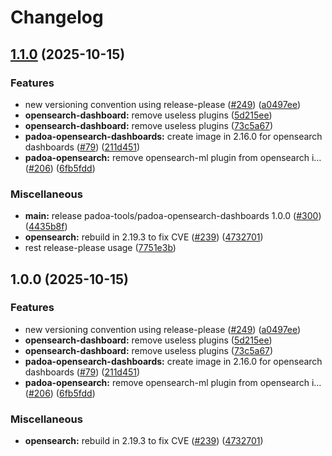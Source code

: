 # Changelog

## [1.1.0](https://github.com/padoa/container-images/compare/padoa-tools/padoa-opensearch-dashboards-v1.0.0...padoa-tools/padoa-opensearch-dashboards-v1.1.0) (2025-10-15)


### Features

* new versioning convention using release-please ([#249](https://github.com/padoa/container-images/issues/249)) ([a0497ee](https://github.com/padoa/container-images/commit/a0497ee2fadeefbc704157c4e7623456dc18754a))
* **opensearch-dashboard:** remove useless plugins ([5d215ee](https://github.com/padoa/container-images/commit/5d215eeba2dd3a4bee491ec336a7dae605eafe75))
* **opensearch-dashboard:** remove useless plugins ([73c5a67](https://github.com/padoa/container-images/commit/73c5a67b30a215c29538ccba03aad7d6ed12597d))
* **padoa-opensearch-dashboards:** create image in 2.16.0 for opensearch dashboards ([#79](https://github.com/padoa/container-images/issues/79)) ([211d451](https://github.com/padoa/container-images/commit/211d4511886b3a6dabac84ebaf8bdb1001e74cdf))
* **padoa-opensearch:** remove opensearch-ml plugin from opensearch i… ([#206](https://github.com/padoa/container-images/issues/206)) ([6fb5fdd](https://github.com/padoa/container-images/commit/6fb5fddce2402c1eb6fa4a1581c841bd4372e447))


### Miscellaneous

* **main:** release padoa-tools/padoa-opensearch-dashboards 1.0.0 ([#300](https://github.com/padoa/container-images/issues/300)) ([4435b8f](https://github.com/padoa/container-images/commit/4435b8f20d50d081778ed1da556fc8c5b8c44bf7))
* **opensearch:** rebuild in 2.19.3 to fix CVE ([#239](https://github.com/padoa/container-images/issues/239)) ([4732701](https://github.com/padoa/container-images/commit/47327010f9dffb806938b7c82fd1c4cc5fc1b608))
* rest release-please usage ([7751e3b](https://github.com/padoa/container-images/commit/7751e3b47e5a0b0e18721780834739bebfd6f767))

## 1.0.0 (2025-10-15)

### Features
* new versioning convention using release-please ([#249](https://github.com/padoa/container-images/issues/249)) ([a0497ee](https://github.com/padoa/container-images/commit/a0497ee2fadeefbc704157c4e7623456dc18754a))
* **opensearch-dashboard:** remove useless plugins ([5d215ee](https://github.com/padoa/container-images/commit/5d215eeba2dd3a4bee491ec336a7dae605eafe75))
* **opensearch-dashboard:** remove useless plugins ([73c5a67](https://github.com/padoa/container-images/commit/73c5a67b30a215c29538ccba03aad7d6ed12597d))
* **padoa-opensearch-dashboards:** create image in 2.16.0 for opensearch dashboards ([#79](https://github.com/padoa/container-images/issues/79)) ([211d451](https://github.com/padoa/container-images/commit/211d4511886b3a6dabac84ebaf8bdb1001e74cdf))
* **padoa-opensearch:** remove opensearch-ml plugin from opensearch i… ([#206](https://github.com/padoa/container-images/issues/206)) ([6fb5fdd](https://github.com/padoa/container-images/commit/6fb5fddce2402c1eb6fa4a1581c841bd4372e447))
### Miscellaneous
* **opensearch:** rebuild in 2.19.3 to fix CVE ([#239](https://github.com/padoa/container-images/issues/239)) ([4732701](https://github.com/padoa/container-images/commit/47327010f9dffb806938b7c82fd1c4cc5fc1b608))
